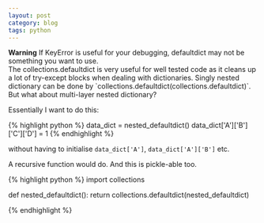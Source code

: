 ```yaml
---
layout: post
category: blog
tags: python
---
```


<div class="alert alert-warning" role="alert"> <b>Warning</b> If KeyError is useful for your debugging, defaultdict may not be something you want to use. </div>

<!--start-excerpt-->The collections.defaultdict is very useful for well tested code as it cleans up a lot of try-except blocks when dealing with dictionaries.  Singly nested dictionary can be done by `collections.defaultdict(collections.defaultdict)`.  But what about multi-layer nested dictionary?<!--end-excerpt-->

Essentially I want to do this:

{% highlight python %}
data_dict = nested_defaultdict()
data_dict['A']['B']['C']['D'] = 1
{% endhighlight %}

without having to initialise `data_dict['A']`, `data_dict['A']['B']` etc.

A recursive function would do.  And this is pickle-able too.

{% highlight python %}
import collections


def nested_defaultdict():
    return collections.defaultdict(nested_defaultdict)

{% endhighlight %}

